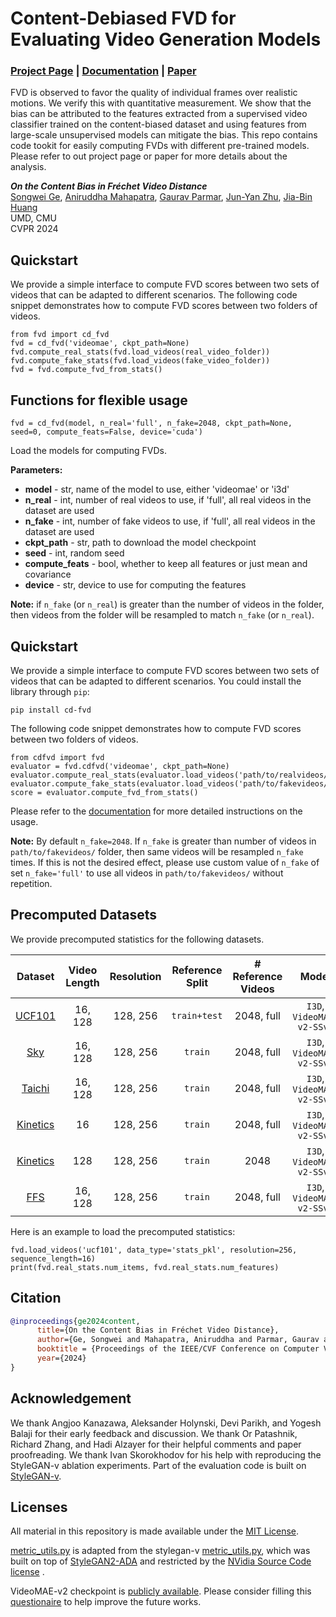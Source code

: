 # Content-Debiased FVD for Evaluating Video Generation Models

### [Project Page](https://content-debiased-fvd.github.io/) | [Documentation](https://content-debiased-fvd.github.io/documentation) | [Paper]()

FVD is observed to favor the quality of individual frames over realistic motions. We verify this with quantitative measurement. We show that the bias can be attributed to the features extracted from a supervised video classifier trained on the content-biased dataset and using features from large-scale unsupervised models can mitigate the bias. This repo contains code tookit for easily computing FVDs with different pre-trained models. Please refer to out project page or paper for more details about the analysis. 

***On the Content Bias in Fréchet Video Distance*** <br>
[Songwei Ge](https://songweige.github.io/), [Aniruddha Mahapatra](https://anime26398.github.io/), [Gaurav Parmar](https://gauravparmar.com/), [Jun-Yan Zhu](https://www.cs.cmu.edu/~junyanz/), [Jia-Bin Huang](https://jbhuang0604.github.io/)<br>
UMD, CMU<br>
CVPR 2024

## Quickstart
We provide a simple interface to compute FVD scores between two sets of videos that can be adapted to different scenarios. The following code snippet demonstrates how to compute FVD scores between two folders of videos.
```
from fvd import cd_fvd
fvd = cd_fvd('videomae', ckpt_path=None)
fvd.compute_real_stats(fvd.load_videos(real_video_folder))
fvd.compute_fake_stats(fvd.load_videos(fake_video_folder))
fvd = fvd.compute_fvd_from_stats()
```

## Functions for flexible usage
```
fvd = cd_fvd(model, n_real='full', n_fake=2048, ckpt_path=None, seed=0, compute_feats=False, device='cuda')
```

Load the models for computing FVDs.

**Parameters:**
* **model** - str, name of the model to use, either 'videomae' or 'i3d'
* **n_real** - int, number of real videos to use, if 'full', all real videos in the dataset are used
* **n_fake** - int, number of fake videos to use, if 'full', all real videos in the dataset are used
* **ckpt_path** - str, path to download the model checkpoint
* **seed** - int, random seed
* **compute_feats** - bool, whether to keep all features or just mean and covariance
* **device** - str, device to use for computing the features

**Note:** if `n_fake` (or `n_real`) is greater than the number of videos in the folder, then videos from the folder will be resampled to match `n_fake` (or `n_real`).

## Quickstart
We provide a simple interface to compute FVD scores between two sets of videos that can be adapted to different scenarios. You could install the library through `pip`:
```
pip install cd-fvd
```

The following code snippet demonstrates how to compute FVD scores between two folders of videos.
```
from cdfvd import fvd
evaluator = fvd.cdfvd('videomae', ckpt_path=None)
evaluator.compute_real_stats(evaluator.load_videos('path/to/realvideos/'))
evaluator.compute_fake_stats(evaluator.load_videos('path/to/fakevideos/'))
score = evaluator.compute_fvd_from_stats()
```
Please refer to the [documentation](https://content-debiased-fvd.github.io/documentation) for more detailed instructions on the usage.

<b>Note:</b> By default `n_fake=2048`. If `n_fake` is greater than number of videos in `path/to/fakevideos/` folder, then same videos will be resampled `n_fake` times. If this is not the desired effect, please use custom value of `n_fake` of set `n_fake='full'` to use all videos in `path/to/fakevideos/` without repetition.

## Precomputed Datasets
We provide precomputed statistics for the following datasets. 

| Dataset             |  Video Length  | Resolution | Reference Split          | # Reference Videos | Model | Skip Frame # | Seed |
| :-:              | :---:     | :-:        | :-:            |  :-:          | :-: |  :-:          | :-: |
| [UCF101](https://www.crcv.ucf.edu/data/UCF101.php) | 16, 128     | 128, 256         | `train+test`        |  2048, full       |`I3D`, `VideoMAE-v2-SSv2`| 1 | 0 |
| [Sky](https://github.com/weixiong-ur/mdgan) | 16, 128     | 128, 256         | `train`        |  2048, full       |`I3D`, `VideoMAE-v2-SSv2`| 1 | 0 |
| [Taichi](https://github.com/AliaksandrSiarohin/first-order-model/blob/master/data/taichi-loading/README.md) | 16, 128     | 128, 256         | `train`        |  2048, full       |`I3D`, `VideoMAE-v2-SSv2`| 1 | 0 |
| [Kinetics](https://github.com/cvdfoundation/kinetics-dataset) | 16     | 128, 256         | `train`        |  2048, full       |`I3D`, `VideoMAE-v2-SSv2`| 1 | 0 |
| [Kinetics](https://github.com/cvdfoundation/kinetics-dataset) | 128     | 128, 256         | `train`        |  2048       |`I3D`, `VideoMAE-v2-SSv2`| 1 | 0 |
| [FFS](https://github.com/ondyari/FaceForensics) | 16, 128     | 128, 256         | `train`        |  2048, full       |`I3D`, `VideoMAE-v2-SSv2`| 1 | 0 |

Here is an example to load the precomputed statistics:
```
fvd.load_videos('ucf101', data_type='stats_pkl', resolution=256, sequence_length=16)
print(fvd.real_stats.num_items, fvd.real_stats.num_features)
```

## Citation

``` bibtex
@inproceedings{ge2024content,
      title={On the Content Bias in Fréchet Video Distance},
      author={Ge, Songwei and Mahapatra, Aniruddha and Parmar, Gaurav and Zhu, Jun-Yan and Huang, Jia-Bin},
      booktitle = {Proceedings of the IEEE/CVF Conference on Computer Vision and Pattern Recognition (CVPR)},
      year={2024}
}
```

## Acknowledgement

We thank Angjoo Kanazawa, Aleksander Holynski, Devi Parikh, and Yogesh Balaji for their early feedback and discussion. We thank Or Patashnik, Richard Zhang, and Hadi Alzayer for their helpful comments and paper proofreading. We thank Ivan Skorokhodov for his help with reproducing the StyleGAN-v ablation experiments. Part of the evaluation code is built on [StyleGAN-v](https://github.com/universome/stylegan-v).

## Licenses

All material in this repository is made available under the [MIT License](https://github.com/songweige/content-debiased-fvd/LICENSE). 

[metric_utils.py](https://github.com/songweige/content-debiased-fvd/utils/metric_utils.py) is adapted from the stylegan-v [metric_utils.py](https://github.com/universome/stylegan-v/blob/master/src/metrics/metric_utils.py), which was built on top of [StyleGAN2-ADA](https://github.com/nvlabs/stylegan2-ada) and restricted by the [NVidia Source Code license](https://nvlabs.github.io/stylegan2-ada-pytorch/license.html) .

VideoMAE-v2 checkpoint is [publicly available](https://github.com/OpenGVLab/VideoMAEv2/blob/master/docs/MODEL_ZOO.). Please consider filling this [questionaire](https://docs.google.com/forms/d/e/1FAIpQLSd1SjKMtD8piL9uxGEUwicerxd46bs12QojQt92rzalnoI3JA/viewform) to help improve the future works.

